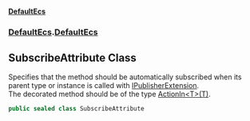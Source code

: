 #### [DefaultEcs](./index.md 'index')
### [DefaultEcs](./index.md 'index').[DefaultEcs](./DefaultEcs.md 'DefaultEcs')
## SubscribeAttribute Class
Specifies that the method should be automatically subscribed when its parent type or instance is called with [IPublisherExtension](./DefaultEcs-IPublisherExtension.md 'DefaultEcs.IPublisherExtension').  
The decorated method should be of the type [ActionIn&lt;T&gt;(T)](./DefaultEcs-ActionIn-T-(T).md 'DefaultEcs.ActionIn&lt;T&gt;(T)').  
```C#
public sealed class SubscribeAttribute
```
